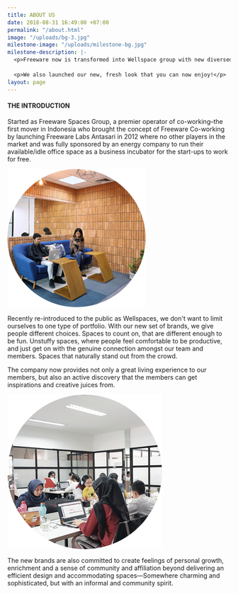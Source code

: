 ```yaml
---
title: ABOUT US
date: 2018-08-31 16:49:00 +07:00
permalink: "/about.html"
image: "/uploads/bg-3.jpg"
milestone-image: "/uploads/milestone-bg.jpg"
milestone-description: |-
  <p>Freeware now is transformed into Wellspace group with new diversed brand opening over 10 new locations in the pipeline by end of 2019.</p>

  <p>We also launched our new, fresh look that you can now enjoy!</p>
layout: page
---
```


<h4>THE INTRODUCTION</h4>

<p>Started as Freeware Spaces Group, a premier operator of co-working–the first mover in Indonesia who brought the concept of Freeware Co-working by launching Freeware Labs Antasari in 2012 where no other players in the market and was fully sponsored by an energy company to run their available/idle office space as a business incubator for the start-ups to work for free.
</p>

<img src="https://raw.githubusercontent.com/kemtol/wellspace/master/_uploads/Layer%2027.png" class="img-fluid" />

<p>Recently re-introduced to the public as Wellspaces, we don't want to limit ourselves to one type of portfolio. With our new set of brands, we give people different choices. Spaces to count on, that are different enough to be fun. Unstuffy spaces, where people feel comfortable to be productive, and just get on with the genuine connection amongst our team and members. Spaces that naturally stand out from the crowd.</p>

<p>The company now provides not only a great living experience to our members, but also an active discovery that the members can get inspirations and creative juices from.</p>

<img src="https://raw.githubusercontent.com/kemtol/wellspace/master/_uploads/Layer%2026.png" class="img-fluid" />

<p>The new brands are also committed to create feelings of personal growth, enrichment and a sense of community and affiliation beyond delivering an efficient design and accommodating spaces—Somewhere charming and sophisticated, but with an informal and community spirit.</p>